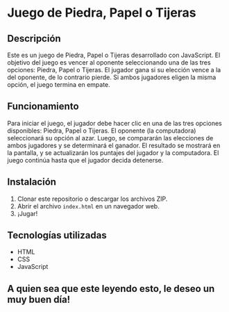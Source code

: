 # Juego de Piedra, Papel o Tijeras

## Descripción

Este es un juego de Piedra, Papel o Tijeras desarrollado con JavaScript. El objetivo del juego es vencer al oponente seleccionando una de las tres opciones: Piedra, Papel o Tijeras. El jugador gana si su elección vence a la del oponente, de lo contrario pierde. Si ambos jugadores eligen la misma opción, el juego termina en empate.

## Funcionamiento

Para iniciar el juego, el jugador debe hacer clic en una de las tres opciones disponibles: Piedra, Papel o Tijeras. El oponente (la computadora) seleccionará su opción al azar. Luego, se compararán las elecciones de ambos jugadores y se determinará el ganador. El resultado se mostrará en la pantalla, y se actualizarán los puntajes del jugador y la computadora. El juego continúa hasta que el jugador decida detenerse.

## Instalación

1. Clonar este repositorio o descargar los archivos ZIP.
2. Abrir el archivo `index.html` en un navegador web.
3. ¡Jugar!

## Tecnologías utilizadas

- HTML
- CSS
- JavaScript

## A quien sea que este leyendo esto, le deseo un muy buen día!